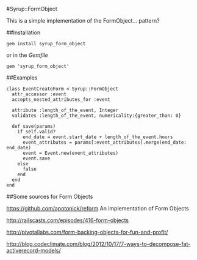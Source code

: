 #Syrup::FormObject

This is a simple implementation of the FormObject... pattern?

##Installation

    gem install syrup_form_object

or in the *Gemfile*

    gem 'syrup_form_object'

##Examples

    class EventCreateForm < Syrup::FormObject
      attr_accessor :event
      accepts_nested_attributes_for :event

      attribute :length_of_the_event, Integer
      validates :length_of_the_event, numericality:{greater_than: 0}

      def save(params)
        if self.valid?
          end_date = event.start_date + length_of_the_event.hours
          event_attributes = params[:event_attributes].merge(end_date: end_date)
          event = Event.new(event_attributes)
          event.save
        else
          false
        end
      end
    end

##Some sources for Form Objects

https://github.com/apotonick/reform An implementation of Form Objects

http://railscasts.com/episodes/416-form-objects

http://pivotallabs.com/form-backing-objects-for-fun-and-profit/

http://blog.codeclimate.com/blog/2012/10/17/7-ways-to-decompose-fat-activerecord-models/
